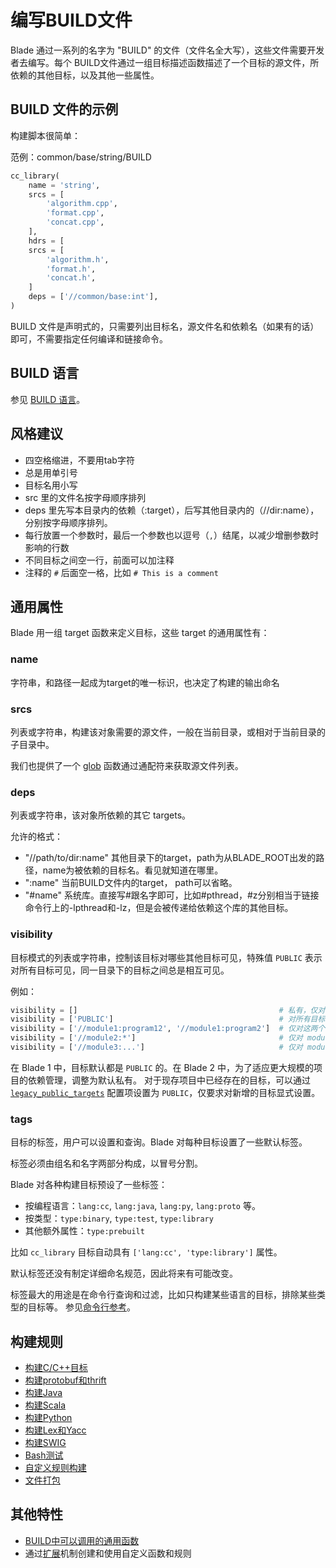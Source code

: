 # 编写BUILD文件

Blade 通过一系列的名字为 "BUILD" 的文件（文件名全大写），这些文件需要开发者去编写。每个 BUILD文件通过一组目标描述函数描述了一个目标的源文件，所依赖的其他目标，以及其他一些属性。

## BUILD 文件的示例

构建脚本很简单：

范例：common/base/string/BUILD

```python
cc_library(
    name = 'string',
    srcs = [
        'algorithm.cpp',
        'format.cpp',
        'concat.cpp',
    ],
    hdrs = [
    srcs = [
        'algorithm.h',
        'format.h',
        'concat.h',
    ]
    deps = ['//common/base:int'],
)
```

BUILD 文件是声明式的，只需要列出目标名，源文件名和依赖名（如果有的话）即可，不需要指定任何编译和链接命令。

## BUILD 语言

参见 [BUILD 语言](dsl.md)。

## 风格建议

- 四空格缩进，不要用tab字符
- 总是用单引号
- 目标名用小写
- src 里的文件名按字母顺序排列
- deps 里先写本目录内的依赖（:target），后写其他目录内的（//dir:name），分别按字母顺序排列。
- 每行放置一个参数时，最后一个参数也以逗号（`,`）结尾，以减少增删参数时影响的行数
- 不同目标之间空一行，前面可以加注释
- 注释的 `#` 后面空一格，比如 `# This is a comment`

## 通用属性

Blade 用一组 target 函数来定义目标，这些 target 的通用属性有：

### name

字符串，和路径一起成为target的唯一标识，也决定了构建的输出命名

### srcs

列表或字符串，构建该对象需要的源文件，一般在当前目录，或相对于当前目录的子目录中。

我们也提供了一个 [glob](functions.md#glob) 函数通过通配符来获取源文件列表。

### deps

列表或字符串，该对象所依赖的其它 targets。

允许的格式：

- "//path/to/dir:name" 其他目录下的target，path为从BLADE_ROOT出发的路径，name为被依赖的目标名。看见就知道在哪里。
- ":name" 当前BUILD文件内的target， path可以省略。
- "#name" 系统库。直接写#跟名字即可，比如#pthread，#z分别相当于链接命令行上的-lpthread和-lz，但是会被传递给依赖这个库的其他目标。

### visibility

目标模式的列表或字符串，控制该目标对哪些其他目标可见，特殊值 `PUBLIC` 表示对所有目标可见，同一目录下的目标之间总是相互可见。

例如：

```python
visibility = []                                             # 私有，仅对当前 BUILD 文件可见
visibility = ['PUBLIC']                                     # 对所有目标可见
visibility = ['//module1:program12', '//module1:program2']  # 仅对这两个目标可见
visibility = ['//module2:*']                                # 仅对 module2 目录下的目标可见，但不对其子目录可见
visibility = ['//module3:...']                              # 仅对 module3 及其所有子目录下的目标可见
```

在 Blade 1 中，目标默认都是 `PUBLIC` 的。在 Blade 2 中，为了适应更大规模的项目的依赖管理，调整为默认私有。
对于现存项目中已经存在的目标，可以通过 [`legacy_public_targets`](config.md#global_config) 配置项设置为 `PUBLIC`，仅要求对新增的目标显式设置。

### tags

目标的标签，用户可以设置和查询。Blade 对每种目标设置了一些默认标签。

标签必须由组名和名字两部分构成，以冒号分割。

Blade 对各种构建目标预设了一些标签：

- 按编程语言：`lang:cc`, `lang:java`, `lang:py`, `lang:proto` 等。
- 按类型：`type:binary`, `type:test`, `type:library`
- 其他额外属性：`type:prebuilt`

比如 `cc_library` 目标自动具有 `['lang:cc', 'type:library']` 属性。

默认标签还没有制定详细命名规范，因此将来有可能改变。

标签最大的用途是在命令行查询和过滤，比如只构建某些语言的目标，排除某些类型的目标等。
参见[命令行参考](command_line.md)。

## 构建规则

- [构建C/C++目标](build_rules/cc.md)
- [构建protobuf和thrift](build_rules/idl.md)
- [构建Java](build_rules/java.md)
- [构建Scala](build_rules/scala.md)
- [构建Python](build_rules/python.md)
- [构建Lex和Yacc](build_rules/lexyacc.md)
- [构建SWIG](build_rules/swig.md)
- [Bash测试](build_rules/shell.md)
- [自定义规则构建](build_rules/gen_rule.md)
- [文件打包](build_rules/package.md)

## 其他特性

- [BUILD中可以调用的通用函数](functions.md)
- 通过[扩展](build_rules/extension.md)机制创建和使用自定义函数和规则
